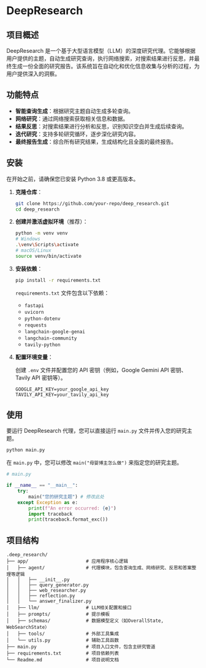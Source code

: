 # DeepResearch

## 项目概述

DeepResearch 是一个基于大型语言模型（LLM）的深度研究代理。它能够根据用户提供的主题，自动生成研究查询，执行网络搜索，对搜索结果进行反思，并最终生成一份全面的研究报告。该系统旨在自动化和优化信息收集与分析的过程，为用户提供深入的洞察。

## 功能特点

- **智能查询生成**：根据研究主题自动生成多轮查询。
- **网络研究**：通过网络搜索获取相关信息和数据。
- **结果反思**：对搜索结果进行分析和反思，识别知识空白并生成后续查询。
- **迭代研究**：支持多轮研究循环，逐步深化研究内容。
- **最终报告生成**：综合所有研究结果，生成结构化且全面的最终报告。

## 安装

在开始之前，请确保您已安装 Python 3.8 或更高版本。

1. **克隆仓库**：

   ```bash
   git clone https://github.com/your-repo/deep_research.git
   cd deep_research
   ```

2. **创建并激活虚拟环境**（推荐）：

   ```bash
   python -m venv venv
   # Windows
   .\venv\Scripts\activate
   # macOS/Linux
   source venv/bin/activate
   ```

3. **安装依赖**：

   ```bash
   pip install -r requirements.txt
   ```

   `requirements.txt` 文件包含以下依赖：
   - `fastapi`
   - `uvicorn`
   - `python-dotenv`
   - `requests`
   - `langchain-google-genai`
   - `langchain-community`
   - `tavily-python`

4. **配置环境变量**：

   创建 `.env` 文件并配置您的 API 密钥（例如，Google Gemini API 密钥、Tavily API 密钥等）。

   ```
   GOOGLE_API_KEY=your_google_api_key
   TAVILY_API_KEY=your_tavily_api_key
   ```

## 使用

要运行 DeepResearch 代理，您可以直接运行 `main.py` 文件并传入您的研究主题。

```bash
python main.py
```

在 `main.py` 中，您可以修改 `main("母婴博主怎么做")` 来指定您的研究主题。

```python
# main.py

if __name__ == "__main__":
    try:
        main("您的研究主题") # 修改此处
    except Exception as e:
        print(f"An error occurred: {e}")
        import traceback
        print(traceback.format_exc())
```

## 项目结构

```
.deep_research/
├── app/                     # 应用程序核心逻辑
│   ├── agent/               # 代理模块，包含查询生成、网络研究、反思和答案整理等逻辑
│   │   ├── __init__.py
│   │   ├── query_generator.py
│   │   ├── web_researcher.py
│   │   ├── reflection.py
│   │   └── answer_finalizer.py
│   ├── llm/                 # LLM相关配置和接口
│   ├── prompts/             # 提示模板
│   ├── schemas/             # 数据模型定义（如OverallState, WebSearchState）
│   ├── tools/               # 外部工具集成
│   └── utils.py             # 辅助工具函数
├── main.py                  # 项目入口文件，包含主研究管道
├── requirements.txt         # 项目依赖列表
└── Readme.md                # 项目说明文档
```